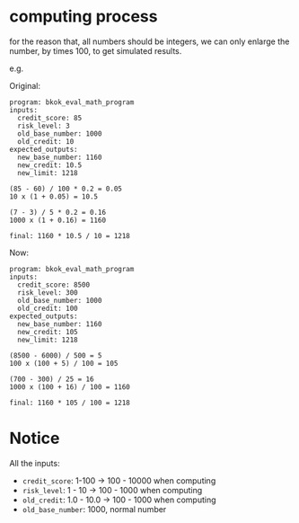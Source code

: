 # computing process

for the reason that, all numbers should be integers, we can only enlarge the number, by times 100, to get simulated results.

e.g.

Original:

```
program: bkok_eval_math_program
inputs:
  credit_score: 85
  risk_level: 3
  old_base_number: 1000
  old_credit: 10
expected_outputs:
  new_base_number: 1160
  new_credit: 10.5
  new_limit: 1218
```

```
(85 - 60) / 100 * 0.2 = 0.05
10 x (1 + 0.05) = 10.5

(7 - 3) / 5 * 0.2 = 0.16
1000 x (1 + 0.16) = 1160

final: 1160 * 10.5 / 10 = 1218
```

Now:

```
program: bkok_eval_math_program
inputs:
  credit_score: 8500
  risk_level: 300
  old_base_number: 1000
  old_credit: 100
expected_outputs:
  new_base_number: 1160
  new_credit: 105
  new_limit: 1218
```

```
(8500 - 6000) / 500 = 5
100 x (100 + 5) / 100 = 105

(700 - 300) / 25 = 16
1000 x (100 + 16) / 100 = 1160

final: 1160 * 105 / 100 = 1218
```

# Notice

All the inputs:

+ `credit_score`: 1-100 -> 100 - 10000 when computing
+ `risk_level`: 1 - 10 -> 100 - 1000 when computing
+ `old_credit`: 1.0 - 10.0 -> 100 - 1000 when computing
+ `old_base_number`: 1000, normal number
